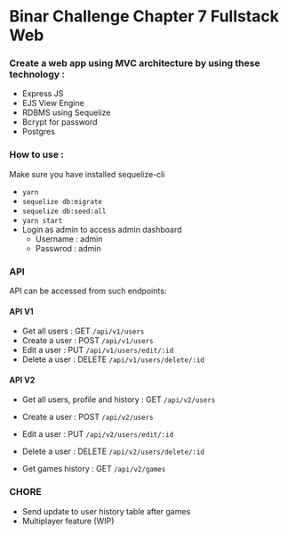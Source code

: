 # Binar Challenge Chapter 7 Fullstack Web

### Create a web app using MVC architecture by using these technology :

- Express JS
- EJS View Engine
- RDBMS using Sequelize
- Bcrypt for password
- Postgres

### How to use :

Make sure you have installed sequelize-cli

- <code>yarn</code>
- <code>sequelize db:migrate</code>
- <code>sequelize db:seed:all</code>
- <code>yarn start</code>
- Login as admin to access admin dashboard
  - Username : admin
  - Passwrod : admin

### API

API can be accessed from such endpoints:

#### API V1

- Get all users : GET <code>/api/v1/users</code>
- Create a user : POST <code>/api/v1/users</code>
- Edit a user : PUT <code>/api/v1/users/edit/:id</code>
- Delete a user : DELETE <code>/api/v1/users/delete/:id</code>

#### API V2

- Get all users, profile and history : GET <code>/api/v2/users</code>
- Create a user : POST <code>/api/v2/users</code>
- Edit a user : PUT <code>/api/v2/users/edit/:id</code>
- Delete a user : DELETE <code>/api/v2/users/delete/:id</code>

- Get games history : GET <code>/api/v2/games</code>

### CHORE

- Send update to user history table after games
- Multiplayer feature (WIP)
